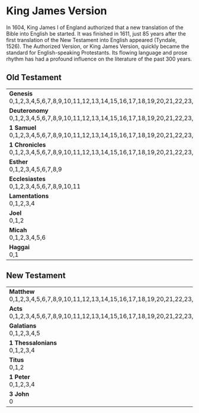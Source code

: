# King James Version

In 1604, King James I of England authorized that a new translation of the Bible into English be started. It was finished in 1611, just 85 years after the first translation of the New Testament into English appeared (Tyndale, 1526). The Authorized Version, or King James Version, quickly became the standard for English-speaking Protestants. Its flowing language and prose rhythm has had a profound influence on the literature of the past 300 years.



## Old Testament

<table>
<tr>
<td>
<b>Genesis</b><br/>
0,1,2,3,4,5,6,7,8,9,10,11,12,13,14,15,16,17,18,19,20,21,22,23,24,25,26,27,28,29,30,31,32,33,34,35,36,37,38,39,40,41,42,43,44,45,46,47,48,49
</td>
<td>
<b>Exodus</b><br/>
0,1,2,3,4,5,6,7,8,9,10,11,12,13,14,15,16,17,18,19,20,21,22,23,24,25,26,27,28,29,30,31,32,33,34,35,36,37,38,39
</td>
<td>
<b>Leviticus</b><br/>
0,1,2,3,4,5,6,7,8,9,10,11,12,13,14,15,16,17,18,19,20,21,22,23,24,25,26
</td>
<td>
<b>Numbers</b><br/>
0,1,2,3,4,5,6,7,8,9,10,11,12,13,14,15,16,17,18,19,20,21,22,23,24,25,26,27,28,29,30,31,32,33,34,35
</td></tr>
<tr>
<td>
<b>Deuteronomy</b><br/>
0,1,2,3,4,5,6,7,8,9,10,11,12,13,14,15,16,17,18,19,20,21,22,23,24,25,26,27,28,29,30,31,32,33
</td>
<td>
<b>Joshua</b><br/>
0,1,2,3,4,5,6,7,8,9,10,11,12,13,14,15,16,17,18,19,20,21,22,23
</td>
<td>
<b>Judges</b><br/>
0,1,2,3,4,5,6,7,8,9,10,11,12,13,14,15,16,17,18,19,20
</td>
<td>
<b>Ruth</b><br/>
0,1,2,3
</td></tr>
<tr>
<td>
<b>1 Samuel</b><br/>
0,1,2,3,4,5,6,7,8,9,10,11,12,13,14,15,16,17,18,19,20,21,22,23,24,25,26,27,28,29,30
</td>
<td>
<b>2 Samuel</b><br/>
0,1,2,3,4,5,6,7,8,9,10,11,12,13,14,15,16,17,18,19,20,21,22,23
</td>
<td>
<b>1 Kings</b><br/>
0,1,2,3,4,5,6,7,8,9,10,11,12,13,14,15,16,17,18,19,20,21
</td>
<td>
<b>2 Kings</b><br/>
0,1,2,3,4,5,6,7,8,9,10,11,12,13,14,15,16,17,18,19,20,21,22,23,24
</td></tr>
<tr>
<td>
<b>1 Chronicles</b><br/>
0,1,2,3,4,5,6,7,8,9,10,11,12,13,14,15,16,17,18,19,20,21,22,23,24,25,26,27,28
</td>
<td>
<b>2 Chronicles</b><br/>
0,1,2,3,4,5,6,7,8,9,10,11,12,13,14,15,16,17,18,19,20,21,22,23,24,25,26,27,28,29,30,31,32,33,34,35
</td>
<td>
<b>Ezra</b><br/>
0,1,2,3,4,5,6,7,8,9
</td>
<td>
<b>Nehemiah</b><br/>
0,1,2,3,4,5,6,7,8,9,10,11,12
</td></tr>
<tr>
</tr>
<tr>
</tr>
<tr>
<td>
<b>Esther</b><br/>
0,1,2,3,4,5,6,7,8,9
</td>
<td>
<b>Job</b><br/>
0,1,2,3,4,5,6,7,8,9,10,11,12,13,14,15,16,17,18,19,20,21,22,23,24,25,26,27,28,29,30,31,32,33,34,35,36,37,38,39,40,41
</td>
<td>
<b>Psalms</b><br/>
0,1,2,3,4,5,6,7,8,9,10,11,12,13,14,15,16,17,18,19,20,21,22,23,24,25,26,27,28,29,30,31,32,33,34,35,36,37,38,39,40,41,42,43,44,45,46,47,48,49,50,51,52,53,54,55,56,57,58,59,60,61,62,63,64,65,66,67,68,69,70,71,72,73,74,75,76,77,78,79,80,81,82,83,84,85,86,87,88,89,90,91,92,93,94,95,96,97,98,99,100,101,102,103,104,105,106,107,108,109,110,111,112,113,114,115,116,117,118,119,120,121,122,123,124,125,126,127,128,129,130,131,132,133,134,135,136,137,138,139,140,141,142,143,144,145,146,147,148,149
</td>
<td>
<b>Proverbs</b><br/>
0,1,2,3,4,5,6,7,8,9,10,11,12,13,14,15,16,17,18,19,20,21,22,23,24,25,26,27,28,29,30
</td></tr>
<tr>
<td>
<b>Ecclesiastes</b><br/>
0,1,2,3,4,5,6,7,8,9,10,11
</td>
<td>
<b>Song of Songs</b><br/>
0,1,2,3,4,5,6,7
</td>
<td>
<b>Isaiah</b><br/>
0,1,2,3,4,5,6,7,8,9,10,11,12,13,14,15,16,17,18,19,20,21,22,23,24,25,26,27,28,29,30,31,32,33,34,35,36,37,38,39,40,41,42,43,44,45,46,47,48,49,50,51,52,53,54,55,56,57,58,59,60,61,62,63,64,65
</td>
<td>
<b>Jeremiah</b><br/>
0,1,2,3,4,5,6,7,8,9,10,11,12,13,14,15,16,17,18,19,20,21,22,23,24,25,26,27,28,29,30,31,32,33,34,35,36,37,38,39,40,41,42,43,44,45,46,47,48,49,50,51
</td></tr>
<tr>
<td>
<b>Lamentations</b><br/>
0,1,2,3,4
</td>
<td>
<b>Ezekiel</b><br/>
0,1,2,3,4,5,6,7,8,9,10,11,12,13,14,15,16,17,18,19,20,21,22,23,24,25,26,27,28,29,30,31,32,33,34,35,36,37,38,39,40,41,42,43,44,45,46,47
</td>
<td>
<b>Daniel</b><br/>
0,1,2,3,4,5,6,7,8,9,10,11
</td>
<td>
<b>Hosea</b><br/>
0,1,2,3,4,5,6,7,8,9,10,11,12,13
</td></tr>
<tr>
<td>
<b>Joel</b><br/>
0,1,2
</td>
<td>
<b>Amos</b><br/>
0,1,2,3,4,5,6,7,8
</td>
<td>
<b>Obadiah</b><br/>
0
</td>
<td>
<b>Jonah</b><br/>
0,1,2,3
</td></tr>
<tr>
<td>
<b>Micah</b><br/>
0,1,2,3,4,5,6
</td>
<td>
<b>Nahum</b><br/>
0,1,2
</td>
<td>
<b>Habakkuk</b><br/>
0,1,2
</td>
<td>
<b>Zephaniah</b><br/>
0,1,2
</td></tr>
<tr>
<td>
<b>Haggai</b><br/>
0,1
</td>
<td>
<b>Zechariah</b><br/>
0,1,2,3,4,5,6,7,8,9,10,11,12,13
</td>
<td>
<b>Malachi</b><br/>
0,1,2,3
</td></tr>
</table>

## New Testament

<table>
<tr>
<td>
<b>Matthew</b><br/>
0,1,2,3,4,5,6,7,8,9,10,11,12,13,14,15,16,17,18,19,20,21,22,23,24,25,26,27
</td>
<td>
<b>Mark</b><br/>
0,1,2,3,4,5,6,7,8,9,10,11,12,13,14,15
</td>
<td>
<b>Luke</b><br/>
0,1,2,3,4,5,6,7,8,9,10,11,12,13,14,15,16,17,18,19,20,21,22,23
</td>
<td>
<b>John</b><br/>
0,1,2,3,4,5,6,7,8,9,10,11,12,13,14,15,16,17,18,19,20
</td></tr>
<tr>
<td>
<b>Acts</b><br/>
0,1,2,3,4,5,6,7,8,9,10,11,12,13,14,15,16,17,18,19,20,21,22,23,24,25,26,27
</td>
<td>
<b>Romans</b><br/>
0,1,2,3,4,5,6,7,8,9,10,11,12,13,14,15
</td>
<td>
<b>1 Corinthians</b><br/>
0,1,2,3,4,5,6,7,8,9,10,11,12,13,14,15
</td>
<td>
<b>2 Corinthians</b><br/>
0,1,2,3,4,5,6,7,8,9,10,11,12
</td></tr>
<tr>
<td>
<b>Galatians</b><br/>
0,1,2,3,4,5
</td>
<td>
<b>Ephesians</b><br/>
0,1,2,3,4,5
</td>
<td>
<b>Philippians</b><br/>
0,1,2,3
</td>
<td>
<b>Colossians</b><br/>
0,1,2,3
</td></tr>
<tr>
<td>
<b>1 Thessalonians</b><br/>
0,1,2,3,4
</td>
<td>
<b>2 Thessalonians</b><br/>
0,1,2
</td>
<td>
<b>1 Timothy</b><br/>
0,1,2,3,4,5
</td>
<td>
<b>2 Timothy</b><br/>
0,1,2,3
</td></tr>
<tr>
<td>
<b>Titus</b><br/>
0,1,2
</td>
<td>
<b>Philemon</b><br/>
0
</td>
<td>
<b>Hebrews</b><br/>
0,1,2,3,4,5,6,7,8,9,10,11,12
</td>
<td>
<b>James</b><br/>
0,1,2,3,4
</td></tr>
<tr>
<td>
<b>1 Peter</b><br/>
0,1,2,3,4
</td>
<td>
<b>2 Peter</b><br/>
0,1,2
</td>
<td>
<b>1 John</b><br/>
0,1,2,3,4
</td>
<td>
<b>2 John</b><br/>
0
</td></tr>
<tr>
<td>
<b>3 John</b><br/>
0
</td>
<td>
<b>Jude</b><br/>
0
</td>
<td>
<b>Revelation</b><br/>
0,1,2,3,4,5,6,7,8,9,10,11,12,13,14,15,16,17,18,19,20,21
</td></tr>
</table>